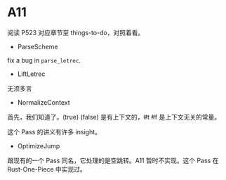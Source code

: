 # A11

阅读 P523 对应章节至  things-to-do，对照着看。

+ ParseScheme

fix a bug in `parse_letrec`.

+ LiftLetrec

无须多言

+ NormalizeContext

首先，我们知道了。(true) (false) 是有上下文的，#t #f 是上下文无关的常量。

这个 Pass 的讲义有许多 insight。

+ OptimizeJump

跟现有的一个 Pass 同名，它处理的是空跳转。A11 暂时不实现。这个 Pass 在 Rust-One-Piece 中实现过。